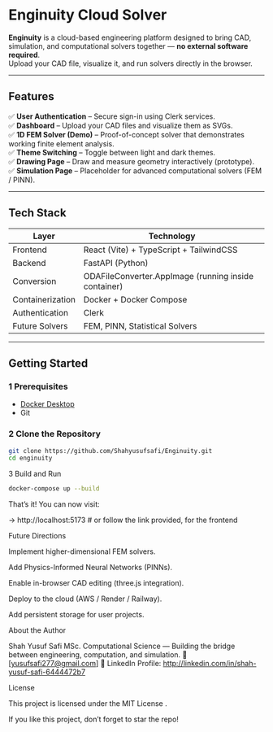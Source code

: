 # Enginuity Cloud Solver

**Enginuity** is a cloud-based engineering platform designed to bring CAD, simulation, and computational solvers together — **no external software required**.  
Upload your CAD file, visualize it, and run solvers directly in the browser.

---

## Features

✅ **User Authentication** – Secure sign-in using Clerk services.  
✅ **Dashboard** – Upload your CAD files and visualize them as SVGs.  
✅ **1D FEM Solver (Demo)** – Proof-of-concept solver that demonstrates working finite element analysis.  
✅ **Theme Switching** – Toggle between light and dark themes.  
✅ **Drawing Page** – Draw and measure geometry interactively (prototype).  
✅ **Simulation Page** – Placeholder for advanced computational solvers (FEM / PINN).  

---

## Tech Stack

| Layer      | Technology |
|-------------|-------------|
| Frontend | React (Vite) + TypeScript + TailwindCSS |
| Backend | FastAPI (Python) |
| Conversion | ODAFileConverter.AppImage (running inside container) |
| Containerization | Docker + Docker Compose |
| Authentication | Clerk |
| Future Solvers | FEM, PINN, Statistical Solvers |


---

##  Getting Started

### 1️ Prerequisites
- [Docker Desktop](https://www.docker.com/products/docker-desktop/)
- Git

### 2️ Clone the Repository
```bash
git clone https://github.com/Shahyusufsafi/Enginuity.git
cd enginuity
```
3️ Build and Run
```bash
docker-compose up --build
```



That’s it! 
You can now visit:

 → http://localhost:5173 # or follow the link provided, for the frontend 


Future Directions

 Implement higher-dimensional FEM solvers.

 Add Physics-Informed Neural Networks (PINNs).

 Enable in-browser CAD editing (three.js integration).

 Deploy to the cloud (AWS / Render / Railway).

 Add persistent storage for user projects.

 About the Author

Shah Yusuf Safi
MSc. Computational Science — Building the bridge between engineering, computation, and simulation.
📧 [yusufsafi277@gmail.com]
🔗 LinkedIn Profile: http://linkedin.com/in/shah-yusuf-safi-6444472b7

License

This project is licensed under the MIT License
.

If you like this project, don’t forget to star the repo!
